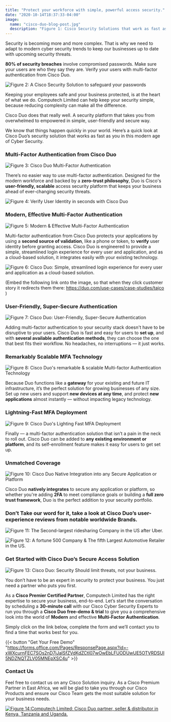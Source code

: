 ```yaml
---
title: "Protect your workforce with simple, powerful access security."
date: "2020-10-14T18:37:33-04:00"
image:
  name: "cisco-duo-blog-post.jpg"
  description: "Figure 1: Cisco Security Solutions that work as fast as you do"
---
```


Security is becoming more and more complex. That is why we need to adapt to modern cyber security trends to keep our businesses up to date with upcoming security threats.

__80% of security breaches__ involve compromised passwords. Make sure your users are who they say they are. Verify your users with multi-factor authentication from Cisco Duo.

![Figure 2: A Cisco Security Solution to safeguard your passwords](/images/facts.png)

Keeping your employees safe and your business protected, is at the heart of what we do. Computech Limited can help keep your security simple, because reducing complexity can make all the difference.

Cisco Duo does that really well. A security platform that takes you from  overwhelmed to empowered in simple, user-friendly and secure way.

We know that things happen quickly in your world. Here’s a quick look at Cisco Duo’s security solution that works as fast as you in this modern age of Cyber Security.

### Multi-Factor Authentication from Cisco Duo

![Figure 3: Cisco Duo Multi-Factor Authentication](/images/2fa.png)

There’s no easier way to use multi-factor authentication. Designed for the modern workforce and backed by a __zero-trust philosophy__, Duo is Cisco's __user-friendly, scalable__ access security platform that keeps your business ahead of ever-changing security threats.

![Figure 4: Verify User Identity in seconds with Cisco Duo](/images/verify-user-identity-in-seconds.png)

### Modern, Effective Multi-Factor Authentication


![Figure 5: Modern & Effective Multi-Factor Authentication](/images/duo-2fa.png)

Multi-factor authentication from Cisco Duo protects your applications by using a __second source of validation__, like a phone or token, to __verify__ user identity before granting access. Cisco Duo is engineered to provide a simple, streamlined login experience for every user and application, and as a cloud-based solution, it integrates easily with your existing technology.

![Figure 6: Cisco Duo: Simple, streamlined login experience for every user and application as a cloud-based solution.](/images/tajco-customer-story.png)

(Embed the following link onto the image, so that when they click customer story it redirects them there: https://duo.com/use-cases/case-studies/tajco )

### User-Friendly, Super-Secure Authentication

![Figure 7: Cisco Duo: User-Friendly, Super-Secure Authentication](/images/cisco-duo-email-header.jpg)

Adding multi-factor authentication to your security stack doesn't have to be disruptive to your users. Cisco Duo is fast and easy for users to __set up__, and with __several available authentication methods__, they can choose the one that best fits their workflow. No headaches, no interruptions — it just works.

### Remarkably Scalable MFA Technology

![Figure 8: Cisco Duo's remarkable & scalable Multi-factor Authentication Technology](/images/super-scalable.jpg)

Because Duo functions like a __gateway__ for your existing and future IT infrastructure, it’s the perfect solution for growing businesses of any size. Set up new users and support __new devices at any time__, and protect __new applications__ almost instantly — without impacting legacy technology.

### Lightning-Fast MFA Deployment

![Figure 9: Cisco Duo's Lighting Fast MFA Deployment](/images/lighting-fast.png)

Finally — a multi-factor authentication solution that isn’t a pain in the neck to roll out. Cisco Duo can be added to __any existing environment or platform__, and its self-enrollment feature makes it easy for users to get set up.

### Unmatched Coverage

![Figure 10: Cisco Duo Native Integration into any Secure Application or Platform](/images/unmatched_coverage-1572641355.jpg)

Cisco Duo __natively integrates__ to secure any application or platform, so whether you're adding __2FA__ to meet compliance goals or building a __full zero trust framework__, Duo is the perfect addition to your security portfolio.

### Don’t Take our word for it, take a look at Cisco Duo’s user-experience reviews from notable worldwide Brands.

![Figure 11: The Second-largest ridesharing Company in the US after Uber.](/images/lyft-customer-story.png)

![Figure 12: A fortune 500 Company & The fifth Largest Automotive Retailer in the US.](/images/sonic-automotive.png)

### Get Started with Cisco Duo’s Secure Access Solution

![Figure 13: Cisco Duo: Security Should limit threats, not your business.](/images/cisco-social-media.jpg)

You don’t have to be an expert in security to protect your business. You just need a partner who puts you first.

As a __Cisco Premier Certified Partner__, Computech Limited has the right expertise to secure your business, end-to-end. Let’s start the conversation by scheduling a __30-minute call__ with our Cisco Cyber Security Experts to run you through a __Cisco Duo free-demo & trial__ to give you a comprehensive look into the world of __Modern__ and effective __Multi-Factor Authentication__.

Simply click on the link below, complete the form and we’ll contact you to find a time that works best for you.

{{< button "Get Your Free Demo" "https://forms.office.com/Pages/ResponsePage.aspx?id=-xWXcurnFEC7SOs2nD7iJaISfZVdKdZCtI07wOwEbLFUODUwUE5OTVRDSUI5NDZNQTZLV05MNEpXSC4u" >}}

### Contact Us

Feel free to contact us on any Cisco Solution inquiry. As a Cisco Premium Partner in East Africa, we will be glad to take you through our Cisco Products and ensure our Cisco Team gets the most suitable solution for your business needs.

[![Figure 14:Computech Limited: Cisco Duo partner, seller & distributor in Kenya, Tanzania and Uganda.](/images/cisco-duo-email-footer.jpg)](tel:0708154598)